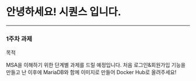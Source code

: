 # 안녕하세요! 시퀀스 입니다.
---

### 1주차 과제

목적 

MSA을 이해하기 위한 단계별 과제를 드릴 예정입니다. 
처음 로그인&회원가입 기능을 만들고 난 이후에 MariaDB와 함께 이미지로 만들어 Docker Hub로 올려주세요!


